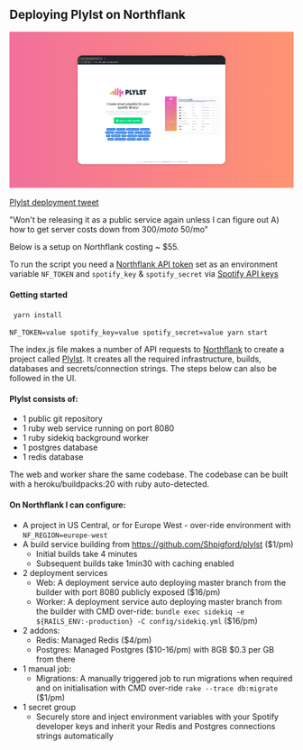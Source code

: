 ## Deploying Plylst on Northflank

![Plylst on Northflank](header.png)

[Plylst deployment tweet](https://twitter.com/Shpigford/status/1464262400362831876)

"Won't be releasing it as a public service again unless I can figure out A) how to get server costs down from $300/mo to ~$50/mo"

Below is a setup on Northflank costing ~ $55.

To run the script you need a [Northflank API token](https://northflank.com/docs/v1/application/secure/manage-api-tokens) set as an environment variable `NF_TOKEN` and `spotify_key` & `spotify_secret` via [Spotify API keys](https://developer.spotify.com/dashboard)

#### Getting started 
``` yarn install```

```NF_TOKEN=value spotify_key=value spotify_secret=value yarn start```

The index.js file makes a number of API requests to [Northflank](https://northflank.com) to create a project called [Plylst](https://github.com/Shpigford/plylst
). It creates all the required infrastructure, builds, databases and secrets/connection strings.
The steps below can also be followed in the UI.

#### Plylst consists of:
- 1 public git repository
- 1 ruby web service running on port 8080
- 1 ruby sidekiq background worker
- 1 postgres database
- 1 redis database

The web and worker share the same codebase. The codebase can be built with a heroku/buildpacks:20 with ruby auto-detected.

#### On Northflank I can configure:

- A project in US Central, or for Europe West - over-ride environment with `NF_REGION=europe-west`
- A build service building from https://github.com/Shpigford/plylst ($1/pm)
    - Initial builds take 4 minutes
    - Subsequent builds take 1min30 with caching enabled
- 2 deployment services
    - Web: A deployment service auto deploying master branch from the builder with port 8080 publicly exposed ($16/pm)
    - Worker: A deployment service auto deploying master branch from the builder with CMD over-ride: `bundle exec sidekiq -e ${RAILS_ENV:-production} -C config/sidekiq.yml` ($16/pm)
- 2 addons:
   - Redis: Managed Redis ($4/pm)
   - Postgres: Managed Postgres ($10-16/pm) with 8GB $0.3 per GB from there
- 1 manual job:
   - Migrations: A manually triggered job to run migrations when required and on initialisation with CMD over-ride `rake --trace db:migrate`  ($1/pm)
- 1 secret group
   - Securely store and inject environment variables with your Spotify developer keys and inherit your Redis and Postgres connections strings automatically
